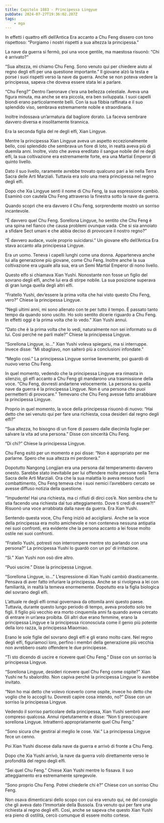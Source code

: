 ```yaml
---
title: Capitolo 1883 - Principessa Lingyue
pubDate: 2024-07-27T19:36:02.207Z
tags:
    - mga
---
```


In effetti i quattro elfi dell’Antica Era accanto a Chu Feng dissero con tono rispettoso: “Porgiamo i nostri rispetti a sua altezza la principessa.”

La nave da guerra si fermò, poi una voce gentile, ma maestosa risuonò: “Chi è arrivato?”

“Sua altezza, mi chiamo Chu Feng. Sono venuto qui per chiedere aiuto al regno degli elfi per una questione importante.” Il giovane alzò la testa e porse i suoi rispetti verso la nave da guerra. Anche se non poteva vedere la principessa, sapeva che doveva essere stata lei a parlare.

“Chu Feng?” Dentro l’aeronave c’era una bellezza celestiale. Aveva una figura minuta, ma anche se era piccola, era ben sviluppata. I suoi capelli biondi erano particolarmente belli. Con la sua fibbia raffinata e il suo splendido viso, sembrava estremamente nobile e straordinaria.

Inoltre indossava un’armatura dal bagliore dorato. La faceva sembrare davvero diversa e insolitamente tirannica.

Era la seconda figlia del re degli elfi, Xian Lingyue.

Mentre la principessa Xian Lingyue aveva un aspetto eccezionalmente bello, così splendido che sembrava un fiore di loto, in realtà aveva più di duemila anni. Inoltre, visto che aveva ereditato il sangue nobile del re degli elfi, la sua coltivazione era estremamente forte, era una Martial Emperor di quinto livello.

Dato il suo livello, raramente avrebbe trovato qualcuno pari a lei nella Terra Sacra delle Arti Marziali. Tuttavia era solo una mera principessa nel regno degli elfi.

Dopo che Xia Lingyue sentì il nome di Chu Feng, la sua espressione cambiò. Esaminò con cautela Chu Feng attraverso la finestra sotto la nave da guerra.

Quando scoprì che era davvero il Chu Feng, sorprendente mostrò un sorriso incantevole.

“È davvero quel Chu Feng. Sorellona Lingyue, ho sentito che Chu Feng è una spina nel fianco che causa problemi ovunque vada. Che si sia annoiato a sfidare Sect umani e che abbia deciso di provocare il nostro regno?”

“È davvero audace, vuole proprio suicidarsi.” Un giovane elfo dell’Antica Era stava accanto alla principessa Lingyue.

Era un uomo. Teneva i capelli lunghi come una donna. Apparteneva anche lui alla generazione più giovane, come Chu Feng. Inoltre anche la sua coltivazione era uguale alla sua, era un Semi Martial Emperor di nono livello.

Questo elfo si chiamava Xian Yushi. Nonostante non fosse un figlio del sovrano degli elfi, anche lui era di stirpe nobile. La sua posizione superava di gran lunga quella degli altri elfi.

“Fratello Yushi, dev’essere la prima volta che hai visto questo Chu Feng, vero?” Chiese la principessa Lingyue.

“Negli ultimi anni, mi sono allenato con te per tutto il tempo. È passato tanto tempo da quando sono uscito. Ho solo sentito dicerie riguardo a Chu Feng. In effetti oggi è la prima volta che lo vedo.” Xian Yushi annuì.

“Dato che è la prima volta che lo vedi, naturalmente non sei informato su di lui. Così perché ne parli male?” Chiese la principessa Lingyue.

“Sorellona Lingyue, io…” Xian Yushi voleva spiegarsi, ma si interruppe. Invece disse: “Mi sbagliavo, non salterò più a conclusioni infondate.”

“Meglio così.” La principessa Lingyue sorrise lievemente, poi guardò di nuovo verso Chu Feng.

In quel momento, vedendo che la principessa Lingyue era rimasta in silenzio, gli elfi accanto a Chu Feng gli mandarono una trasmissione della voce. “Chu Feng, dovresti andartene velocemente. La persona su quella nave da guerra è la principessa Lingyue. Non è una persona che puoi permetterti di provocare.” Temevano che Chu Feng avesse fatto arrabbiare la principessa Lingyue.

Proprio in quel momento, la voce della principessa risuonò di nuovo: “Hai detto che sei venuto qui per fare una richiesta, cosa desideri dal regno degli elfi?”

“Sua altezza, ho bisogno di un fiore di passero dalle diecimila foglie per salvare la vita ad una persona.” Disse con sincerità Chu Feng.

“Di chi?” Chiese la principessa Lingyue.

Chu Feng esitò per un momento e poi disse: “Non è appropriato per me parlarne. Spero che sua altezza mi perdonerà.”

Dopotutto Nangong Longjian era una persona dal temperamento davvero onesto. Sarebbe stato inevitabile per lui offendere molte persone nella Terra Sacra delle Arti Marziali. Ora che la sua malattia lo aveva messo fuori combattimento, Chu Feng temeva che i suoi nemici l’avrebbero cercato se avesse diffuso notizia della questione.

“Impudente! Hai una richiesta, ma ci rifiuti di dirci cos’è. Non sembra che tu stia facendo una richiesta dal tuo atteggiamento. Dove ti credi di essere?!” Risuonò una voce arrabbiata dalla nave da guerra. Era Xian Yushi.

Sentendo questa voce, Chu Feng iniziò ad accigliarsi. Anche se la voce della principessa era molto amichevole e non conteneva nessuna antipatia nei suoi confronti, era evidente che la persona accanto a lei fosse molto ostile nei suoi confronti.

“Fratello Yushi, potresti non interrompere mentre sto parlando con una persona?” La principessa Yushi lo guardò con un po’ di irritazione.

“Sì.” Xian Yushi non osò dire altro.

“Puoi uscire.” Disse la principessa Lingyue.

“Sorellona Lingyue, io…” L’espressione di Xian Yushi cambiò drasticamente. Pensava di aver fatto infuriare la principessa. Anche se si rivolgeva a lei con familiarità, in realtà la temeva enormemente. Dopotutto era la figlia biologica del sovrano degli elfi.

L’attuale re degli elfi ormai governava da ottomila anni questo paese. Tuttavia, durante questo lungo periodo di tempo, aveva prodotto solo tre figli. Il figlio più vecchio era morto cinquemila anni fa quando aveva cercato di entrare in un’area proibita. Gli altri due erano femmine, erano la principessa Lingyue e la principessa riconosciuta come il genio più potente della loro razza, la principessa Miaomiao.

Erano le sole figlie del sovrano degli elfi e gli erano molto care. Nel regno degli elfi, figuriamoci loro, perfino i membri della generazione più vecchia non avrebbero osato offendere le due principesse.

“Ti sto dicendo di uscire e ricevere quel Chu Feng.” Disse con un sorriso la principessa Lingyue.

“Sorellona Lingyue, desideri ricevere quel Chu Feng come ospite?” Xian Yushi ne fu sbalordito. Non capiva perché la principessa Lingyue lo avrebbe invitato.

“Non ho mai detto che volevo riceverlo come ospite, invece ho detto che voglio che lo accogli tu. Dovresti capire cosa intendo, no?” Disse con un sorriso la principessa Lingyue.

Vedendo il sorriso particolare della principessa, Xian Yushi sembrò aver compreso qualcosa. Annuì ripetutamente e disse: “Non ti preoccupare sorellona Lingyue. Intratterrò appropriatamente quel Chu Feng.”

“Sono sicura che gestirai al meglio le cose. Vai.” La principessa Lingyue fece un cenno.

Poi Xian Yushi discese dalla nave da guerra e arrivò di fronte a Chu Feng.

Dopo che Xia Yushi arrivò, la nave da guerra volò direttamente verso le profondità del regno degli elfi.

“Sei quel Chu Feng.” Chiese Xian Yushi mentre lo fissava. Il suo atteggiamento era estremamente spregevole.

“Sono proprio Chu Feng. Potrei chiederle chi è?” Chiese con un sorriso Chu Feng.

Non osava dimenticarsi dello scopo con cui era venuto qui, né del consiglio che gli aveva dato l’Immortale della Bussola. Era venuto qui per fare una richiesta al regno degli elfi. Così, anche se sapeva che questo Xian Yushi era pieno di ostilità, cercò comunque di essere molto cortese.



